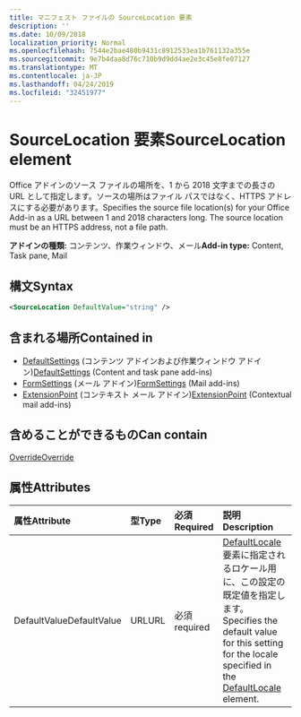 ```yaml
---
title: マニフェスト ファイルの SourceLocation 要素
description: ''
ms.date: 10/09/2018
localization_priority: Normal
ms.openlocfilehash: 7544e2bae480b9431c8912533ea1b761132a355e
ms.sourcegitcommit: 9e7b4daa8d76c710b9d9dd4ae2e3c45e8fe07127
ms.translationtype: MT
ms.contentlocale: ja-JP
ms.lasthandoff: 04/24/2019
ms.locfileid: "32451977"
---
```

# <a name="sourcelocation-element"></a><span data-ttu-id="c1cca-102">SourceLocation 要素</span><span class="sxs-lookup"><span data-stu-id="c1cca-102">SourceLocation element</span></span>

<span data-ttu-id="c1cca-p101">Office アドインのソース ファイルの場所を、1 から 2018 文字までの長さの URL として指定します。ソースの場所はファイル パスではなく、HTTPS アドレスにする必要があります。</span><span class="sxs-lookup"><span data-stu-id="c1cca-p101">Specifies the source file location(s) for your Office Add-in as a URL between 1 and 2018 characters long. The source location must be an HTTPS address, not a file path.</span></span>

<span data-ttu-id="c1cca-105">**アドインの種類:** コンテンツ、作業ウィンドウ、メール</span><span class="sxs-lookup"><span data-stu-id="c1cca-105">**Add-in type:** Content, Task pane, Mail</span></span>

## <a name="syntax"></a><span data-ttu-id="c1cca-106">構文</span><span class="sxs-lookup"><span data-stu-id="c1cca-106">Syntax</span></span>

```XML
<SourceLocation DefaultValue="string" />
```

## <a name="contained-in"></a><span data-ttu-id="c1cca-107">含まれる場所</span><span class="sxs-lookup"><span data-stu-id="c1cca-107">Contained in</span></span>

- <span data-ttu-id="c1cca-108">[DefaultSettings](defaultsettings.md) (コンテンツ アドインおよび作業ウィンドウ アドイン)</span><span class="sxs-lookup"><span data-stu-id="c1cca-108">[DefaultSettings](defaultsettings.md) (Content and task pane add-ins)</span></span>
- <span data-ttu-id="c1cca-109">[FormSettings](formsettings.md) (メール アドイン)</span><span class="sxs-lookup"><span data-stu-id="c1cca-109">[FormSettings](formsettings.md) (Mail add-ins)</span></span>
- <span data-ttu-id="c1cca-110">[ExtensionPoint](extensionpoint.md) (コンテキスト メール アドイン)</span><span class="sxs-lookup"><span data-stu-id="c1cca-110">[ExtensionPoint](extensionpoint.md) (Contextual mail add-ins)</span></span>

## <a name="can-contain"></a><span data-ttu-id="c1cca-111">含めることができるもの</span><span class="sxs-lookup"><span data-stu-id="c1cca-111">Can contain</span></span>

[<span data-ttu-id="c1cca-112">Override</span><span class="sxs-lookup"><span data-stu-id="c1cca-112">Override</span></span>](override.md)

## <a name="attributes"></a><span data-ttu-id="c1cca-113">属性</span><span class="sxs-lookup"><span data-stu-id="c1cca-113">Attributes</span></span>

|<span data-ttu-id="c1cca-114">**属性**</span><span class="sxs-lookup"><span data-stu-id="c1cca-114">**Attribute**</span></span>|<span data-ttu-id="c1cca-115">**型**</span><span class="sxs-lookup"><span data-stu-id="c1cca-115">**Type**</span></span>|<span data-ttu-id="c1cca-116">**必須**</span><span class="sxs-lookup"><span data-stu-id="c1cca-116">**Required**</span></span>|<span data-ttu-id="c1cca-117">**説明**</span><span class="sxs-lookup"><span data-stu-id="c1cca-117">**Description**</span></span>|
|:-----|:-----|:-----|:-----|
|<span data-ttu-id="c1cca-118">DefaultValue</span><span class="sxs-lookup"><span data-stu-id="c1cca-118">DefaultValue</span></span>|<span data-ttu-id="c1cca-119">URL</span><span class="sxs-lookup"><span data-stu-id="c1cca-119">URL</span></span>|<span data-ttu-id="c1cca-120">必須</span><span class="sxs-lookup"><span data-stu-id="c1cca-120">required</span></span>|<span data-ttu-id="c1cca-121">[DefaultLocale](defaultlocale.md) 要素に指定されるロケール用に、この設定の既定値を指定します。</span><span class="sxs-lookup"><span data-stu-id="c1cca-121">Specifies the default value for this setting for the locale specified in the [DefaultLocale](defaultlocale.md) element.</span></span>|
